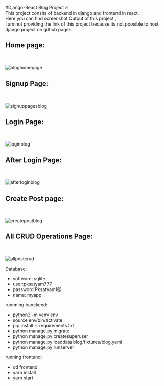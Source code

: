 #Django-React Blog Project 🔥 </br>
This project consits of backend in django and frontend in react.</br>
Here you can find screenshot Output of this project ,</br> I am not providing the link of this project because its not poosible to host django project on github pages.

<h2>Home page:</h2></br>

![bloghomepage](https://user-images.githubusercontent.com/69614044/110985432-779a5900-8392-11eb-8a2e-722c29d834cc.PNG)

<h2>Signup Page:</h2></br>

![signuppagesblog](https://user-images.githubusercontent.com/69614044/110985529-900a7380-8392-11eb-8690-6c9c78596079.PNG)


<h2>Login Page:</h2></br>

![loginblog](https://user-images.githubusercontent.com/69614044/110985564-9bf63580-8392-11eb-9215-53c0b6f0f43f.PNG)


<h2>After Login Page:</h2></br>

![afterloginblog](https://user-images.githubusercontent.com/69614044/110985618-add7d880-8392-11eb-8347-08577f293f1e.PNG)


<h2>Create Post page:</h2></br>

![createpostblog](https://user-images.githubusercontent.com/69614044/110985697-c3e59900-8392-11eb-813c-6941c15a0f22.PNG)


<h2>All CRUD Operations Page:</h2></br>

![allpostcrud](https://user-images.githubusercontent.com/69614044/110985792-deb80d80-8392-11eb-814e-bbb5e4e94ade.PNG)


Database:
  - software: sqlite
  - user:pksatyam777
  - password:Pksatyam1@
  - name: myapp
 
runnning banckend:
 - python3 -m venv env
 - source env/bin/activate
 - pip install -r requirements.txt
 - python manage.py migrate
 - python manage.py createsuperuser
 - python manage.py loaddata blog/fixtures/blog.yaml
 - python manage.py runserver
 
running frontend:
 - cd frontend
 - yarn install
 - yarn start
